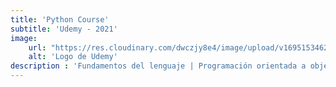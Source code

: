 ```yaml
---
title: 'Python Course'
subtitle: 'Udemy - 2021'
image:
    url: "https://res.cloudinary.com/dwczjy8e4/image/upload/v1695153462/portfolio/udemy_qfxmgg.svg"
    alt: 'Logo de Udemy'
description : 'Fundamentos del lenguaje | Programación orientada a objetos | Modularización | Funciones generadores y decoradoras | Manejo de archivos'
---
```

